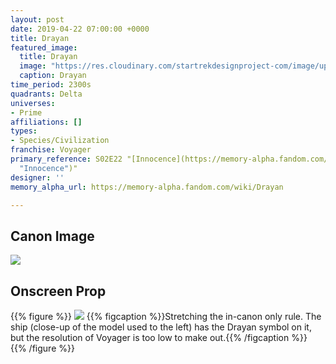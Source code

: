 ```yaml
---
layout: post
date: 2019-04-22 07:00:00 +0000
title: Drayan
featured_image:
  title: Drayan
  image: "https://res.cloudinary.com/startrekdesignproject-com/image/upload/v1555954335/Drayan.png"
  caption: Drayan
time_period: 2300s
quadrants: Delta
universes:
- Prime
affiliations: []
types:
- Species/Civilization
franchise: Voyager
primary_reference: S02E22 "[Innocence](https://memory-alpha.fandom.com/wiki/Innocence
  "Innocence")"
designer: ''
memory_alpha_url: https://memory-alpha.fandom.com/wiki/Drayan

---
```

## Canon Image

![](https://res.cloudinary.com/startrekdesignproject-com/image/upload/v1555954335/Drayan1.jpg)

## Onscreen Prop

{{% figure %}}
![](https://res.cloudinary.com/startrekdesignproject-com/image/upload/v1555954335/DrayanProp.jpg) {{% figcaption %}}Stretching the in-canon only rule. The ship (close-up of the model used to the left) has the Drayan symbol on it, but the resolution of Voyager is too low to make out.{{% /figcaption %}} {{% /figure %}}